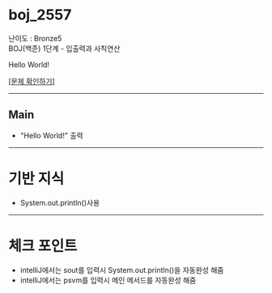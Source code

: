 # boj_2557

난이도 : Bronze5  
BOJ(백준) 1단계 - 입출력과 사칙연산

Hello World!

[[문제 확인하기]](https://www.acmicpc.net/problem/2557)

---
## Main
- "Hello World!" 출력
---
# 기반 지식
- System.out.println()사용
---
# 체크 포인트
- intelliJ에서는 sout를 입력시 System.out.println()을 자동완성 해줌
- intelliJ에서는 psvm를 입력시 메인 메서드를 자동완성 해줌